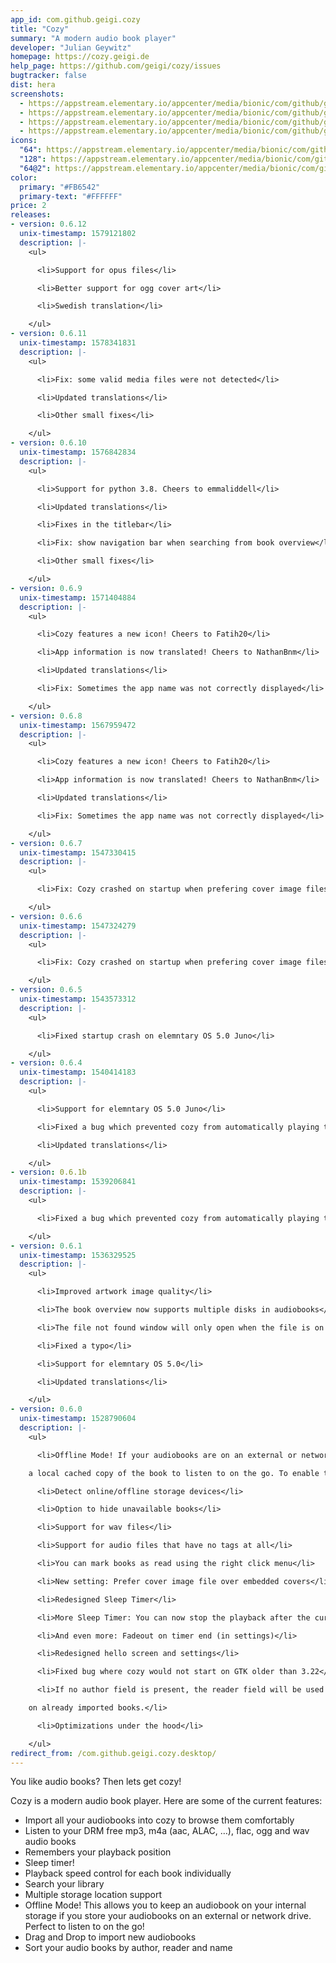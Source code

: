 ```yaml
---
app_id: com.github.geigi.cozy
title: "Cozy"
summary: "A modern audio book player"
developer: "Julian Geywitz"
homepage: https://cozy.geigi.de
help_page: https://github.com/geigi/cozy/issues
bugtracker: false
dist: hera
screenshots:
  - https://appstream.elementary.io/appcenter/media/bionic/com/github/geigi.cozy/F858235ACCDBEDF21E315D407DB12C65/screenshots/image-1_orig.png
  - https://appstream.elementary.io/appcenter/media/bionic/com/github/geigi.cozy/F858235ACCDBEDF21E315D407DB12C65/screenshots/image-2_orig.png
  - https://appstream.elementary.io/appcenter/media/bionic/com/github/geigi.cozy/F858235ACCDBEDF21E315D407DB12C65/screenshots/image-3_orig.png
  - https://appstream.elementary.io/appcenter/media/bionic/com/github/geigi.cozy/F858235ACCDBEDF21E315D407DB12C65/screenshots/image-4_orig.png
icons:
  "64": https://appstream.elementary.io/appcenter/media/bionic/com/github/geigi.cozy/F858235ACCDBEDF21E315D407DB12C65/icons/64x64/com.github.geigi.cozy_com.github.geigi.cozy.png
  "128": https://appstream.elementary.io/appcenter/media/bionic/com/github/geigi.cozy/F858235ACCDBEDF21E315D407DB12C65/icons/128x128/com.github.geigi.cozy_com.github.geigi.cozy.png
  "64@2": https://appstream.elementary.io/appcenter/media/bionic/com/github/geigi.cozy/F858235ACCDBEDF21E315D407DB12C65/icons/64x64@2/com.github.geigi.cozy_com.github.geigi.cozy.png
color:
  primary: "#FB6542"
  primary-text: "#FFFFFF"
price: 2
releases:
- version: 0.6.12
  unix-timestamp: 1579121802
  description: |-
    <ul>

      <li>Support for opus files</li>

      <li>Better support for ogg cover art</li>

      <li>Swedish translation</li>

    </ul>
- version: 0.6.11
  unix-timestamp: 1578341831
  description: |-
    <ul>

      <li>Fix: some valid media files were not detected</li>

      <li>Updated translations</li>

      <li>Other small fixes</li>

    </ul>
- version: 0.6.10
  unix-timestamp: 1576842834
  description: |-
    <ul>

      <li>Support for python 3.8. Cheers to emmaliddell</li>

      <li>Updated translations</li>

      <li>Fixes in the titlebar</li>

      <li>Fix: show navigation bar when searching from book overview</li>

      <li>Other small fixes</li>

    </ul>
- version: 0.6.9
  unix-timestamp: 1571404884
  description: |-
    <ul>

      <li>Cozy features a new icon! Cheers to Fatih20</li>

      <li>App information is now translated! Cheers to NathanBnm</li>

      <li>Updated translations</li>

      <li>Fix: Sometimes the app name was not correctly displayed</li>

    </ul>
- version: 0.6.8
  unix-timestamp: 1567959472
  description: |-
    <ul>

      <li>Cozy features a new icon! Cheers to Fatih20</li>

      <li>App information is now translated! Cheers to NathanBnm</li>

      <li>Updated translations</li>

      <li>Fix: Sometimes the app name was not correctly displayed</li>

    </ul>
- version: 0.6.7
  unix-timestamp: 1547330415
  description: |-
    <ul>

      <li>Fix: Cozy crashed on startup when prefering cover image files over embedded album art</li>

    </ul>
- version: 0.6.6
  unix-timestamp: 1547324279
  description: |-
    <ul>

      <li>Fix: Cozy crashed on startup when prefering cover image files over embedded album art</li>

    </ul>
- version: 0.6.5
  unix-timestamp: 1543573312
  description: |-
    <ul>

      <li>Fixed startup crash on elemntary OS 5.0 Juno</li>

    </ul>
- version: 0.6.4
  unix-timestamp: 1540414183
  description: |-
    <ul>

      <li>Support for elemntary OS 5.0 Juno</li>

      <li>Fixed a bug which prevented cozy from automatically playing the next chapter</li>

      <li>Updated translations</li>

    </ul>
- version: 0.6.1b
  unix-timestamp: 1539206841
  description: |-
    <ul>

      <li>Fixed a bug which prevented cozy from automatically playing the next chapter</li>

    </ul>
- version: 0.6.1
  unix-timestamp: 1536329525
  description: |-
    <ul>

      <li>Improved artwork image quality</li>

      <li>The book overview now supports multiple disks in audiobooks</li>

      <li>The file not found window will only open when the file is on the internal drive</li>

      <li>Fixed a typo</li>

      <li>Support for elemntary OS 5.0</li>

      <li>Updated translations</li>

    </ul>
- version: 0.6.0
  unix-timestamp: 1528790604
  description: |-
    <ul>

      <li>Offline Mode! If your audiobooks are on an external or network drive, you can switch the download button to keep

    a local cached copy of the book to listen to on the go. To enable this feature you have to set your storage location to external in the settings.</li>

      <li>Detect online/offline storage devices</li>

      <li>Option to hide unavailable books</li>

      <li>Support for wav files</li>

      <li>Support for audio files that have no tags at all</li>

      <li>You can mark books as read using the right click menu</li>

      <li>New setting: Prefer cover image file over embedded covers</li>

      <li>Redesigned Sleep Timer</li>

      <li>More Sleep Timer: You can now stop the playback after the current chapter</li>

      <li>And even more: Fadeout on timer end (in settings)</li>

      <li>Redesigned hello screen and settings</li>

      <li>Fixed bug where cozy would not start on GTK older than 3.22</li>

      <li>If no author field is present, the reader field will be used as author. This requires a force reimport (settings)

    on already imported books.</li>

      <li>Optimizations under the hood</li>

    </ul>
redirect_from: /com.github.geigi.cozy.desktop/
---
```


<p>You like audio books? Then lets get cozy!</p>
<p>Cozy is a modern audio book player. Here are some of the current features:</p>
<ul>
  <li>Import all your audiobooks into cozy to browse them comfortably</li>
  <li>Listen to your DRM free mp3, m4a (aac, ALAC, …), flac, ogg and wav audio books</li>
  <li>Remembers your playback position</li>
  <li>Sleep timer!</li>
  <li>Playback speed control for each book individually</li>
  <li>Search your library</li>
  <li>Multiple storage location support</li>
  <li>Offline Mode! This allows you to keep an audiobook on your internal storage if you store your audiobooks on an external
or network drive. Perfect to listen to on the go!</li>
  <li>Drag and Drop to import new audiobooks</li>
  <li>Sort your audio books by author, reader and name</li>
</ul>
